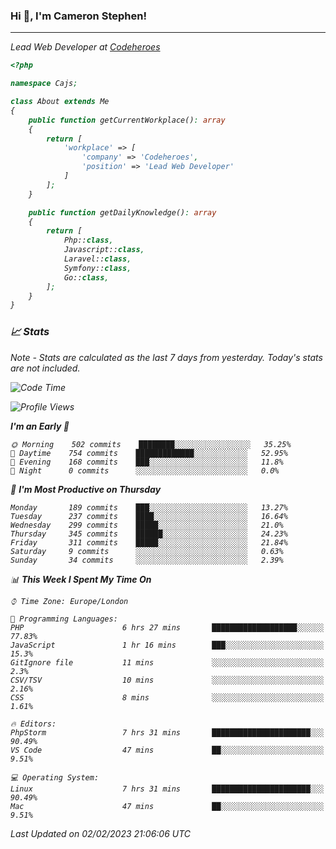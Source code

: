 ### Hi 👋, I'm Cameron Stephen!
<hr>
<p><em>Lead Web Developer at <a href="https://codeheroes.co.uk">Codeheroes</a></p>


```php
<?php

namespace Cajs;

class About extends Me
{
    public function getCurrentWorkplace(): array
    {
        return [
            'workplace' => [
                'company' => 'Codeheroes',
                'position' => 'Lead Web Developer'
            ]
        ];
    }

    public function getDailyKnowledge(): array
    {
        return [
            Php::class,
            Javascript::class,
            Laravel::class,
            Symfony::class,
            Go::class,
        ];
    }
}
```

### 📈 Stats
<p><em>Note - Stats are calculated as the last 7 days from yesterday. Today's stats are not included.</em></p>


<!--START_SECTION:waka-->
![Code Time](http://img.shields.io/badge/Code%20Time-3%2C250%20hrs%2043%20mins-blue)

![Profile Views](http://img.shields.io/badge/Profile%20Views-3-blue)

**I'm an Early 🐤** 

```text
🌞 Morning    502 commits    ████████░░░░░░░░░░░░░░░░░   35.25% 
🌆 Daytime    754 commits    █████████████░░░░░░░░░░░░   52.95% 
🌃 Evening    168 commits    ███░░░░░░░░░░░░░░░░░░░░░░   11.8% 
🌙 Night      0 commits      ░░░░░░░░░░░░░░░░░░░░░░░░░   0.0%

```
📅 **I'm Most Productive on Thursday** 

```text
Monday       189 commits    ███░░░░░░░░░░░░░░░░░░░░░░   13.27% 
Tuesday      237 commits    ████░░░░░░░░░░░░░░░░░░░░░   16.64% 
Wednesday    299 commits    █████░░░░░░░░░░░░░░░░░░░░   21.0% 
Thursday     345 commits    ██████░░░░░░░░░░░░░░░░░░░   24.23% 
Friday       311 commits    █████░░░░░░░░░░░░░░░░░░░░   21.84% 
Saturday     9 commits      ░░░░░░░░░░░░░░░░░░░░░░░░░   0.63% 
Sunday       34 commits     ░░░░░░░░░░░░░░░░░░░░░░░░░   2.39%

```


📊 **This Week I Spent My Time On** 

```text
⌚︎ Time Zone: Europe/London

💬 Programming Languages: 
PHP                      6 hrs 27 mins       ███████████████████░░░░░░   77.83% 
JavaScript               1 hr 16 mins        ███░░░░░░░░░░░░░░░░░░░░░░   15.3% 
GitIgnore file           11 mins             ░░░░░░░░░░░░░░░░░░░░░░░░░   2.3% 
CSV/TSV                  10 mins             ░░░░░░░░░░░░░░░░░░░░░░░░░   2.16% 
CSS                      8 mins              ░░░░░░░░░░░░░░░░░░░░░░░░░   1.61%

🔥 Editors: 
PhpStorm                 7 hrs 31 mins       ██████████████████████░░░   90.49% 
VS Code                  47 mins             ██░░░░░░░░░░░░░░░░░░░░░░░   9.51%

💻 Operating System: 
Linux                    7 hrs 31 mins       ██████████████████████░░░   90.49% 
Mac                      47 mins             ██░░░░░░░░░░░░░░░░░░░░░░░   9.51%

```


 Last Updated on 02/02/2023 21:06:06 UTC
<!--END_SECTION:waka-->
